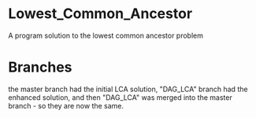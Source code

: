 # Lowest_Common_Ancestor
 A program solution to the lowest common ancestor problem
# Branches
the master branch had the initial LCA solution, "DAG_LCA" branch had the enhanced solution, and then "DAG_LCA" was merged into the master branch - so they are now the same.
